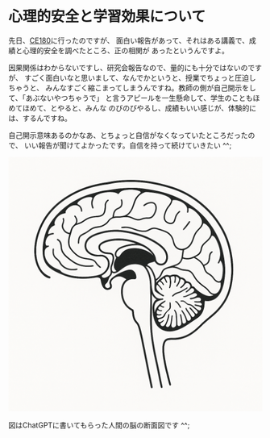 # 心理的安全と学習効果について

先日、[CE180](https://www.ipsj.or.jp/kenkyukai/event/ce180.html)に行ったのですが、
面白い報告があって、それはある講義で、成績と心理的安全を調べたところ、正の相関が
あったというんですよ。

因果関係はわからないですし、研究会報告なので、量的にも十分ではないのですが、
すごく面白いなと思いまして、なんでかというと、授業でちょっと圧迫しちゃうと、
みんなすごく縮こまってしまうんですね。教師の側が自己開示をして、「あぶないやつちゃうで」
と言うアピールを一生懸命して、学生のこともほめてほめて、とやると、みんな
のびのびやるし、成績もいい感じが、体験的には、するんですね。

自己開示意味あるのかなあ、とちょっと自信がなくなっていたところだったので、
いい報告が聞けてよかったです。自信を持って続けていきたい ^^;

![brain](brain.png)

図はChatGPTに書いてもらった人間の脳の断面図です ^^;
